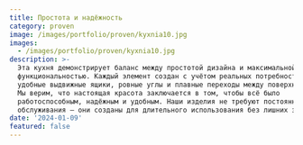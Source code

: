 ```yaml
---
title: Простота и надёжность
category: proven
image: /images/portfolio/proven/kyxnia10.jpg
images:
  - /images/portfolio/proven/kyxnia10.jpg
description: >-
  Эта кухня демонстрирует баланс между простотой дизайна и максимальной
  функциональностью. Каждый элемент создан с учётом реальных потребностей:
  удобные выдвижные ящики, ровные углы и плавные переходы между поверхностями.
  Мы верим, что настоящая красота заключается в том, чтобы всё было
  работоспособным, надёжным и удобным. Наши изделия не требуют постоянного
  обслуживания — они созданы для длительного использования без лишних затрат.
date: '2024-01-09'
featured: false
---
```


